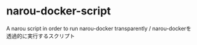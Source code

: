 # narou-docker-script
A narou script in order to run narou-docker transparently / narou-dockerを透過的に実行するスクリプト

